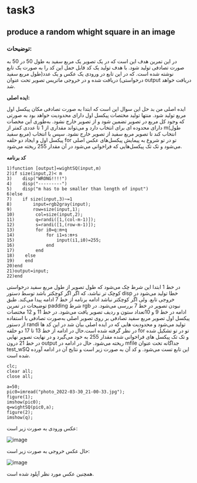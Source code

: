 # task3

## produce a random whight square in an image

### توضیحات: 
در این تمرین هدف این است که در یک تصویر یک مربع سفید به طول 50 در 50 به صورت تصادفی تولید شود. با هدف تولید یک کد قابل حمل این کد را به صورت یک تابع نوشته شده است. که در این تابع در ورودی یک عکس و یک عدد(طول مربع سفید درخواستی) دریافت شده و در خروجی ماتریس تصویر تحت عنوان output دریافت خواهد شد.

**ایده اصلی:**

ایده اصلی من بد حل این سوال این است که ابتدا به صورت تصادفی مکان پیکسل اول مربع تولید شود. منتها تولید مختصات پیکسل اول دارای محدودیت خواهد بود به صورتی که وجود کل مربع در تصویر تضمین شود و از تصویر خارج نشود. به‌طوری این مخصات دارای محدوده ای برای انتخاب دارد و می‌تواند مقداری از 1 تا عددی کمتر از m(طول مربع سفید) انتخاب کند تا تصویر مربع سفید از تصویر خارج نشود. سپس با انتخاب پیکسل اول و ایجاد دو حلقه for تو در تو شروع به پیمایش پیکسل‌های عکس اصلی می‌شود و تک تک پیکسل‌هایی که فراخوانی می‌شود در آن مقدار 255 ریخته می‌شود. 

**کد برنامه**
```
1)function [output]=wightSQ(input,m)
2)if size(input,2)< m
3)    disp("WRONG!!!!")
4)    disp("---------")
5)    disp("m has to be smaller than length of input")
6)else
7)    if size(input,3)~=1
8)        input=rgb2gray(input);
9)        row=size(input,1);
10)        col=size(input,2);
11)        q=randi([1,(col-m-1)]);
12)        s=randi([1,(row-m-1)]);
13)        for i0=q:m+q
14)            for i1=s:m+s
15)                input(i1,i0)=255;
16)            end
17)        end
18)    else
19)    end
20)end
21)output=input;
22)end
```
در خط 1 ابتدا این شرط چک می‌شود که طول تصویر از طول مربع سفید درخواستی کوچک تر نباشد، که اگر اگر کوچکتر باشد توسط دستور disp خطا تولید می‌شود در خروجی تابع. ولی اگر کوچکتر نباشد ادامه برنامه از خط 7 ادامه پیدا می‌کند. طبق توضیحات در تمرین padding شرط rgb نبودن تصویر در خط 7 بررسی می‌شود. در ادامه در خط 9 و 10تعداد ستون و ردیف تصویر یافت می‌شود. در خط 11 و 12 مختصات پیکسل اول تصویر مربع سفید تصادفی بر روی تصویر اصلی به‌صورت تصادفی با استفاده از دستور randi تولید می‌شود و محدودیت هایی که در ایده اصلی بیان شد در این کد ها در نظر گرفته شده است.حال در ادامه از خط 13 تا 17 دو حلقه for تو در تو تشکیل شده و تک تک پیکسل های فراخوانی شده مقدار 255 به خود می‌گیرد و در نهایت تصویر نهایی در خط 21 درون output ریخته می‌شود. حال در ادامه در mfile جداگانه تخت عنوان test_wSQ این تابع تست می‌شود. و کد آن به صورت زیر است و نتایج آن در ادامه آورده شده است.

```
clc;
clear all;
close all;

a=50;
pic0=imread("photo_2022-03-30_21-00-33.jpg");
figure(1);
imshow(pic0);
q=wightSQ(pic0,a);
figure(2);
imshow(q);
```

عکس ورودی به صورت زیر است:

![image](https://user-images.githubusercontent.com/95109502/161267399-a838b632-aa8e-417e-9009-869506e89b2a.png)

حال عکس خروجی به صورت زیر است:

![image](https://user-images.githubusercontent.com/95109502/161267521-936c007d-cb88-4483-9ec7-ef3e3554e66b.png)


همچنین عکس مورد نظر آپلود شده است.


